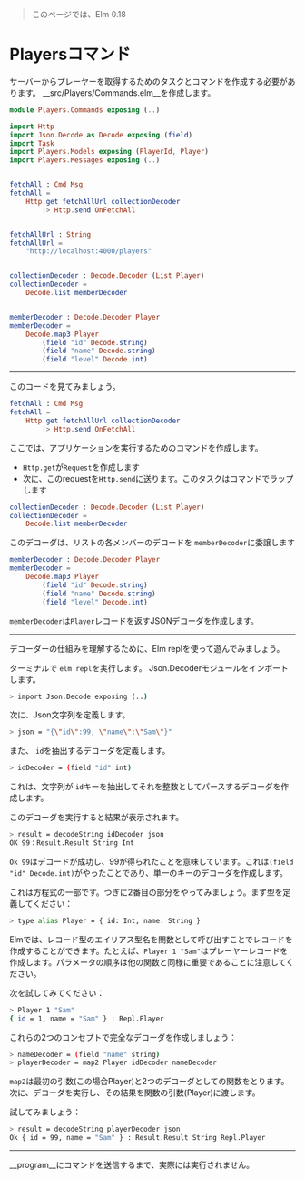 >このページでは、Elm 0.18

# Playersコマンド

サーバーからプレーヤーを取得するためのタスクとコマンドを作成する必要があります。 __src/Players/Commands.elm__を作成します。

```elm
module Players.Commands exposing (..)

import Http
import Json.Decode as Decode exposing (field)
import Task
import Players.Models exposing (PlayerId, Player)
import Players.Messages exposing (..)


fetchAll : Cmd Msg
fetchAll =
    Http.get fetchAllUrl collectionDecoder
        |> Http.send OnFetchAll


fetchAllUrl : String
fetchAllUrl =
    "http://localhost:4000/players"


collectionDecoder : Decode.Decoder (List Player)
collectionDecoder =
    Decode.list memberDecoder


memberDecoder : Decode.Decoder Player
memberDecoder =
    Decode.map3 Player
        (field "id" Decode.string)
        (field "name" Decode.string)
        (field "level" Decode.int)
```
---

このコードを見てみましょう。

```elm
fetchAll : Cmd Msg
fetchAll =
    Http.get fetchAllUrl collectionDecoder
        |> Http.send OnFetchAll
```

ここでは、アプリケーションを実行するためのコマンドを作成します。

- `Http.get`が`Request`を作成します
- 次に、このrequestを`Http.send`に送ります。このタスクはコマンドでラップします

```elm
collectionDecoder : Decode.Decoder (List Player)
collectionDecoder =
    Decode.list memberDecoder
```

このデコーダは、リストの各メンバーのデコードを `memberDecoder`に委譲します

```elm
memberDecoder : Decode.Decoder Player
memberDecoder =
    Decode.map3 Player
        (field "id" Decode.string)
        (field "name" Decode.string)
        (field "level" Decode.int)
```

`memberDecoder`は`Player`レコードを返すJSONデコーダを作成します。

---
デコーダーの仕組みを理解するために、Elm replを使って遊んでみましょう。

ターミナルで `elm repl`を実行します。 Json.Decoderモジュールをインポートします。

```bash
> import Json.Decode exposing (..)
```

次に、Json文字列を定義します。

```bash
> json = "{\"id\":99, \"name\":\"Sam\"}"
```

また、 `id`を抽出するデコーダを定義します。

```bash
> idDecoder = (field "id" int)
```

これは、文字列が `id`キーを抽出してそれを整数としてパースするデコーダを作成します。

このデコーダを実行すると結果が表示されます。

```bash
> result = decodeString idDecoder json
OK 99：Result.Result String Int
```

`Ok 99`はデコードが成功し、99が得られたことを意味しています。これは`(field "id" Decode.int)`がやったことであり、単一のキーのデコーダを作成します。

これは方程式の一部です。つぎに2番目の部分をやってみましょう。まず型を定義してください：

```bash
> type alias Player = { id: Int, name: String }
```

Elmでは、レコード型のエイリアス型名を関数として呼び出すことでレコードを作成することができます。たとえば、`Player 1 "Sam"`はプレーヤーレコードを作成します。パラメータの順序は他の関数と同様に重要であることに注意してください。

次を試してみてください：

```bash
> Player 1 "Sam"
{ id = 1, name = "Sam" } : Repl.Player
```

これらの2つのコンセプトで完全なデコーダを作成しましょう：

```bash
> nameDecoder = (field "name" string)
> playerDecoder = map2 Player idDecoder nameDecoder
```

`map2`は最初の引数(この場合Player)と2つのデコーダとしての関数をとります。次に、デコーダを実行し、その結果を関数の引数(Player)に渡します。

試してみましょう：
```bash
> result = decodeString playerDecoder json
Ok { id = 99, name = "Sam" } : Result.Result String Repl.Player
```

---

__program__にコマンドを送信するまで、実際には実行されません。
